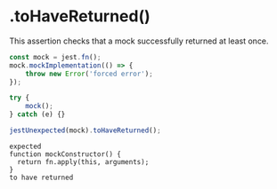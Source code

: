 # .toHaveReturned()

This assertion checks that a mock successfully returned at least once.

```js
const mock = jest.fn();
mock.mockImplementation(() => {
    throw new Error('forced error');
});

try {
    mock();
} catch (e) {}

jestUnexpected(mock).toHaveReturned();
```

```output
expected
function mockConstructor() {
  return fn.apply(this, arguments);
}
to have returned
```
